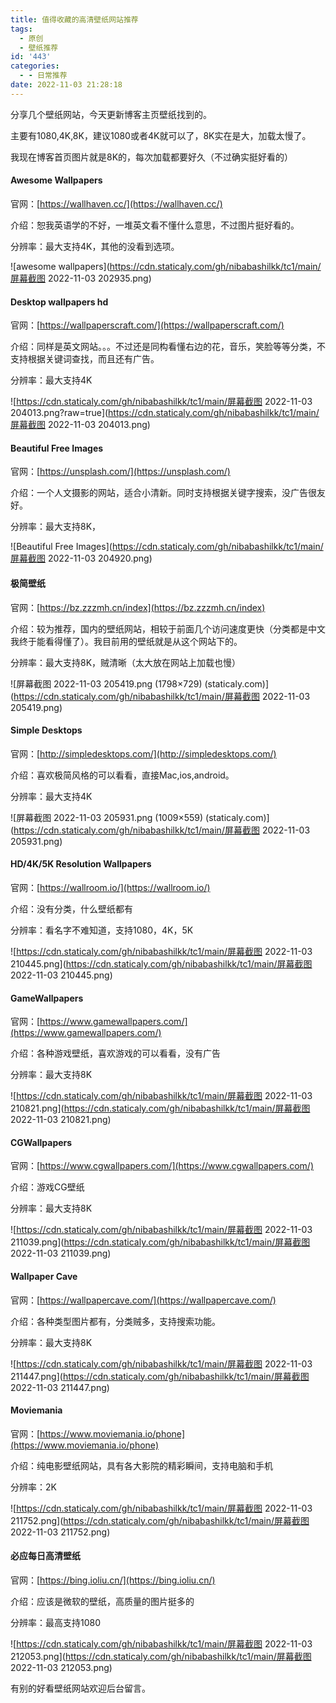 ```yaml
---
title: 值得收藏的高清壁纸网站推荐
tags:
  - 原创
  - 壁纸推荐
id: '443'
categories:
  - - 日常推荐
date: 2022-11-03 21:28:18
---
```


分享几个壁纸网站，今天更新博客主页壁纸找到的。

主要有1080,4K,8K，建议1080或者4K就可以了，8K实在是大，加载太慢了。

我现在博客首页图片就是8K的，每次加载都要好久（不过确实挺好看的）

#### Awesome Wallpapers

官网：[https://wallhaven.cc/](https://wallhaven.cc/)

介绍：恕我英语学的不好，一堆英文看不懂什么意思，不过图片挺好看的。

分辨率：最大支持4K，其他的没看到选项。

![awesome wallpapers](https://cdn.staticaly.com/gh/nibabashilkk/tc1/main/屏幕截图 2022-11-03 202935.png)

#### Desktop wallpapers hd

官网：[https://wallpaperscraft.com/](https://wallpaperscraft.com/)

介绍：同样是英文网站。。。不过还是同构看懂右边的花，音乐，笑脸等等分类，不支持根据关键词查找，而且还有广告。

分辨率：最大支持4K

![https://cdn.staticaly.com/gh/nibabashilkk/tc1/main/屏幕截图 2022-11-03 204013.png?raw=true](https://cdn.staticaly.com/gh/nibabashilkk/tc1/main/屏幕截图 2022-11-03 204013.png)

#### Beautiful Free Images

官网：[https://unsplash.com/](https://unsplash.com/)

介绍：一个人文摄影的网站，适合小清新。同时支持根据关键字搜索，没广告很友好。

分辨率：最大支持8K，

![Beautiful Free Images](https://cdn.staticaly.com/gh/nibabashilkk/tc1/main/屏幕截图 2022-11-03 204920.png)

#### 极简壁纸

官网：[https://bz.zzzmh.cn/index](https://bz.zzzmh.cn/index)

介绍：较为推荐，国内的壁纸网站，相较于前面几个访问速度更快（分类都是中文我终于能看得懂了）。我目前用的壁纸就是从这个网站下的。

分辨率：最大支持8K，贼清晰（太大放在网站上加载也慢）

![屏幕截图 2022-11-03 205419.png (1798×729) (staticaly.com)](https://cdn.staticaly.com/gh/nibabashilkk/tc1/main/屏幕截图 2022-11-03 205419.png)

#### Simple Desktops

官网：[http://simpledesktops.com/](http://simpledesktops.com/)

介绍：喜欢极简风格的可以看看，直接Mac,ios,android。

分辨率：最大支持4K

![屏幕截图 2022-11-03 205931.png (1009×559) (staticaly.com)](https://cdn.staticaly.com/gh/nibabashilkk/tc1/main/屏幕截图 2022-11-03 205931.png)

#### HD/4K/5K Resolution Wallpapers

官网：[https://wallroom.io/](https://wallroom.io/)

介绍：没有分类，什么壁纸都有

分辨率：看名字不难知道，支持1080，4K，5K

![https://cdn.staticaly.com/gh/nibabashilkk/tc1/main/屏幕截图 2022-11-03 210445.png](https://cdn.staticaly.com/gh/nibabashilkk/tc1/main/屏幕截图 2022-11-03 210445.png)

#### GameWallpapers

官网：[https://www.gamewallpapers.com/](https://www.gamewallpapers.com/)

介绍：各种游戏壁纸，喜欢游戏的可以看看，没有广告

分辨率：最大支持8K

![https://cdn.staticaly.com/gh/nibabashilkk/tc1/main/屏幕截图 2022-11-03 210821.png](https://cdn.staticaly.com/gh/nibabashilkk/tc1/main/屏幕截图 2022-11-03 210821.png)

#### CGWallpapers

官网：[https://www.cgwallpapers.com/](https://www.cgwallpapers.com/)

介绍：游戏CG壁纸

分辨率：最大支持8K

![https://cdn.staticaly.com/gh/nibabashilkk/tc1/main/屏幕截图 2022-11-03 211039.png](https://cdn.staticaly.com/gh/nibabashilkk/tc1/main/屏幕截图 2022-11-03 211039.png)

#### Wallpaper Cave

官网：[https://wallpapercave.com/](https://wallpapercave.com/)

介绍：各种类型图片都有，分类贼多，支持搜索功能。

分辨率：最大支持8K

![https://cdn.staticaly.com/gh/nibabashilkk/tc1/main/屏幕截图 2022-11-03 211447.png](https://cdn.staticaly.com/gh/nibabashilkk/tc1/main/屏幕截图 2022-11-03 211447.png)

#### Moviemania

官网：[https://www.moviemania.io/phone](https://www.moviemania.io/phone)

介绍：纯电影壁纸网站，具有各大影院的精彩瞬间，支持电脑和手机

分辨率：2K

![https://cdn.staticaly.com/gh/nibabashilkk/tc1/main/屏幕截图 2022-11-03 211752.png](https://cdn.staticaly.com/gh/nibabashilkk/tc1/main/屏幕截图 2022-11-03 211752.png)

#### 必应每日高清壁纸

官网：[https://bing.ioliu.cn/](https://bing.ioliu.cn/)

介绍：应该是微软的壁纸，高质量的图片挺多的

分辨率：最高支持1080

![https://cdn.staticaly.com/gh/nibabashilkk/tc1/main/屏幕截图 2022-11-03 212053.png](https://cdn.staticaly.com/gh/nibabashilkk/tc1/main/屏幕截图 2022-11-03 212053.png)

有别的好看壁纸网站欢迎后台留言。